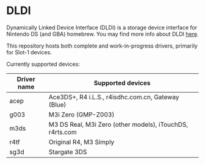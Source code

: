 # DLDI

Dynamically Linked Device Interface (DLDI) is a storage device interface for Nintendo DS (and GBA) homebrew. You may find more info about DLDI [here](https://www.chishm.com/DLDI/).

This repository hosts both complete and work-in-progress drivers, primarily for Slot-1 devices.

Currently supported devices:

| Driver name | Supported devices                                        |
| ----------- | -------------------------------------------------------- |
| acep        | Ace3DS+, R4 i.L.S., r4isdhc.com.cn, Gateway (Blue)       |
| g003        | M3i Zero (GMP-Z003)                                      |
| m3ds        | M3 DS Real, M3i Zero (other models), iTouchDS, r4rts.com |
| r4tf        | Original R4, M3 Simply                                   |
| sg3d        | Stargate 3DS                                             |
